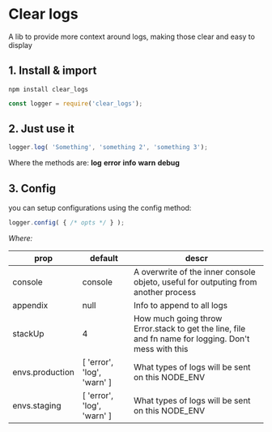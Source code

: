 # Clear logs

A lib to provide more context around logs, making those clear and easy to display

## 1. Install & import

`npm install clear_logs`

```js
const logger = require('clear_logs');
```

## 2. Just use it
```js
logger.log( 'Something', 'something 2', 'something 3');
```

Where the methods are:
**log**
**error**
**info**
**warn**
**debug**

## 3. Config

you can setup configurations using the config method:

```js
logger.config( { /* opts */ } );
```

*Where:*

| prop | default | descr |
| ---- | ------- | ----- |
| console | console | A overwrite of the inner console objeto, useful for outputing from another process |
| appendix | null | Info to append to all logs |
| stackUp | 4 | How much going throw Error.stack to get the line, file and fn name for logging. Don't mess with this |
| envs.production | [ 'error', 'log', 'warn' ] | What types of logs will be sent on this NODE_ENV |
| envs.staging | [ 'error', 'log', 'warn' ] | What types of logs will be sent on this NODE_ENV |


